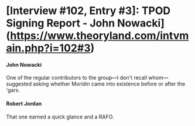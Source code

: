 # [Interview #102, Entry #3]: TPOD Signing Report - John Nowacki](https://www.theoryland.com/intvmain.php?i=102#3)

#### John Nowacki

One of the regular contributors to the group—I don't recall whom—suggested asking whether Moridin came into existence before or after the 'gars.

#### Robert Jordan

That one earned a quick glance and a RAFO.

